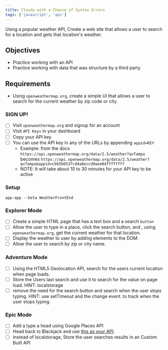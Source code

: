 ```yaml
---
title: Cloudy with a Chance of Syntax Errors
tags: ['javascript', 'api']
---
```


Using a popular weather API, Create a web site that allows a user to search for
a location and gets that location's weather.

## Objectives

- Practice working with an API
- Practice working with data that was structure by a third party

## Requirements

- Using `openweathermap.org`, create a simple UI that allows a user to search
  for the current weather by zip code or city.

### SIGN UP!

- [ ] Visit `openweathermap.org` and signup for an account
- [ ] Visit `API Keys` in your dashboard
- [ ] Copy your API key
- [ ] You can use the API key in any of the URLs by appending `appid=KEY`
  - Example: from the docs
    `https://api.openweathermap.org/data/2.5/weather?q=Tampa` becomes
    `https://api.openweathermap.org/data/2.5/weather?q=Tampa&appid=cbb5b6537cd4a6eccd9aee04ffffffff`
  - NOTE: It will take about 10 to 30 minutes for your API key to be active

### Setup

```
app-app --beta WeatherFrontEnd
```

### Explorer Mode

- [ ] Create a simple HTML page that has a text box and a search `button`
- [ ] Allow the user to type in a place, click the search button, and , using
      `openweathermap.org`, get the current weather for that location.
- [ ] Display the weather to user by adding elements to the DOM.
- [ ] Allow the user to search by zip or city name.

### Adventure Mode

- [ ] Using the HTML5 Geolocation API, search for the users current location
      when page loads.
- [ ] Store the Users last search and use it to search for the value on page
      load. HINT: localstorage
- [ ] remove the need for the search button and search when the user stops
      typing. HINT: use setTimeout and the change event. to track when the user
      stops typing.

### Epic Mode

- [ ] Add a type a head using Google Places API
- [ ] Head back to Blackjack and use
      [this as your API](https://deckofcardsapi.com/).
- [ ] Instead of localstorage, Store the user searches results in an Custom
      Built API
